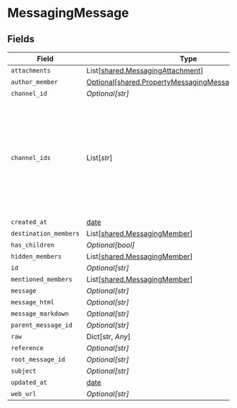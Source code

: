 # MessagingMessage


## Fields

| Field                                                                                                                 | Type                                                                                                                  | Required                                                                                                              | Description                                                                                                           |
| --------------------------------------------------------------------------------------------------------------------- | --------------------------------------------------------------------------------------------------------------------- | --------------------------------------------------------------------------------------------------------------------- | --------------------------------------------------------------------------------------------------------------------- |
| `attachments`                                                                                                         | List[[shared.MessagingAttachment](../../models/shared/messagingattachment.md)]                                        | :heavy_minus_sign:                                                                                                    | N/A                                                                                                                   |
| `author_member`                                                                                                       | [Optional[shared.PropertyMessagingMessageAuthorMember]](../../models/shared/propertymessagingmessageauthormember.md)  | :heavy_minus_sign:                                                                                                    | N/A                                                                                                                   |
| `channel_id`                                                                                                          | *Optional[str]*                                                                                                       | :heavy_minus_sign:                                                                                                    | N/A                                                                                                                   |
| `channel_ids`                                                                                                         | List[*str*]                                                                                                           | :heavy_minus_sign:                                                                                                    | Represents the IDs of all channels to which the message is sent. Identifies the channels where the message is posted. |
| `created_at`                                                                                                          | [date](https://docs.python.org/3/library/datetime.html#date-objects)                                                  | :heavy_minus_sign:                                                                                                    | N/A                                                                                                                   |
| `destination_members`                                                                                                 | List[[shared.MessagingMember](../../models/shared/messagingmember.md)]                                                | :heavy_minus_sign:                                                                                                    | N/A                                                                                                                   |
| `has_children`                                                                                                        | *Optional[bool]*                                                                                                      | :heavy_minus_sign:                                                                                                    | N/A                                                                                                                   |
| `hidden_members`                                                                                                      | List[[shared.MessagingMember](../../models/shared/messagingmember.md)]                                                | :heavy_minus_sign:                                                                                                    | N/A                                                                                                                   |
| `id`                                                                                                                  | *Optional[str]*                                                                                                       | :heavy_minus_sign:                                                                                                    | N/A                                                                                                                   |
| `mentioned_members`                                                                                                   | List[[shared.MessagingMember](../../models/shared/messagingmember.md)]                                                | :heavy_minus_sign:                                                                                                    | N/A                                                                                                                   |
| `message`                                                                                                             | *Optional[str]*                                                                                                       | :heavy_minus_sign:                                                                                                    | N/A                                                                                                                   |
| `message_html`                                                                                                        | *Optional[str]*                                                                                                       | :heavy_minus_sign:                                                                                                    | N/A                                                                                                                   |
| `message_markdown`                                                                                                    | *Optional[str]*                                                                                                       | :heavy_minus_sign:                                                                                                    | N/A                                                                                                                   |
| `parent_message_id`                                                                                                   | *Optional[str]*                                                                                                       | :heavy_minus_sign:                                                                                                    | N/A                                                                                                                   |
| `raw`                                                                                                                 | Dict[str, *Any*]                                                                                                      | :heavy_minus_sign:                                                                                                    | N/A                                                                                                                   |
| `reference`                                                                                                           | *Optional[str]*                                                                                                       | :heavy_minus_sign:                                                                                                    | N/A                                                                                                                   |
| `root_message_id`                                                                                                     | *Optional[str]*                                                                                                       | :heavy_minus_sign:                                                                                                    | N/A                                                                                                                   |
| `subject`                                                                                                             | *Optional[str]*                                                                                                       | :heavy_minus_sign:                                                                                                    | N/A                                                                                                                   |
| `updated_at`                                                                                                          | [date](https://docs.python.org/3/library/datetime.html#date-objects)                                                  | :heavy_minus_sign:                                                                                                    | N/A                                                                                                                   |
| `web_url`                                                                                                             | *Optional[str]*                                                                                                       | :heavy_minus_sign:                                                                                                    | N/A                                                                                                                   |